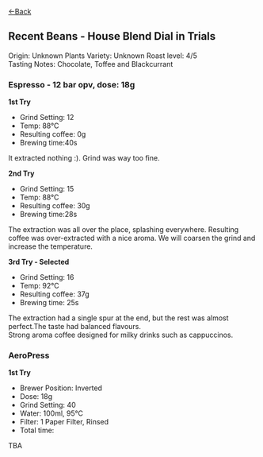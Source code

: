 [<-Back](./)

## Recent Beans - House Blend Dial in Trials

Origin: Unknown
Plants Variety: Unknown
Roast level: 4/5  
Tasting Notes: Chocolate, Toffee and Blackcurrant 

### Espresso - 12 bar opv, dose: 18g⁠

**1st Try**

* Grind Setting: 12
* Temp: 88°C
* Resulting coffee: 0g
* Brewing time:40s

It extracted nothing :). Grind was way too fine.

**2nd Try**

* Grind Setting: 15
* Temp: 88°C
* Resulting coffee: 30g
* Brewing time:28s

The extraction was all over the place, splashing everywhere.
Resulting coffee was over-extracted with a nice aroma.
We will coarsen the grind and increase the temperature.

**3rd Try - Selected**

* Grind Setting: 16
* Temp: 92°C
* Resulting coffee: 37g
* Brewing time: 25s

The extraction had a single spur at the end, but the rest was almost perfect.The taste had balanced flavours.  
Strong aroma coffee designed for milky drinks such as cappuccinos.

### AeroPress

**1st Try**

* Brewer Position: Inverted⁠
* Dose: 18g⁠
* Grind Setting: 40
* Water: 100ml, 95°C
* Filter: 1 Paper Filter, Rinsed⁠
* Total time: 

TBA